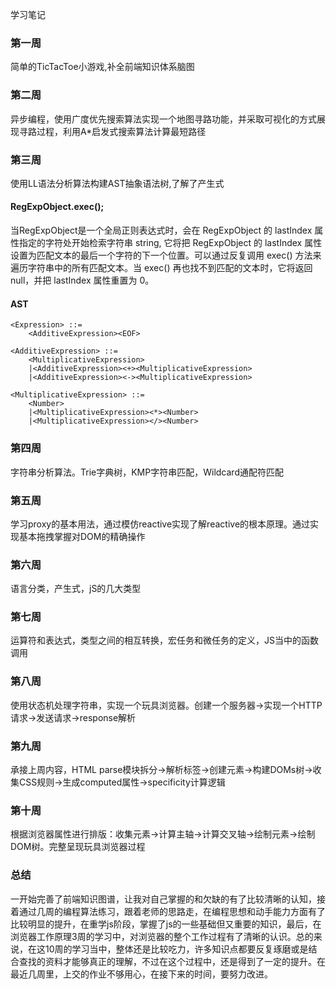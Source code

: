 学习笔记
### 第一周
简单的TicTacToe小游戏,补全前端知识体系脑图
### 第二周
异步编程，使用广度优先搜索算法实现一个地图寻路功能，并采取可视化的方式展现寻路过程，利用A*启发式搜索算法计算最短路径
### 第三周
使用LL语法分析算法构建AST抽象语法树,了解了产生式
#### RegExpObject.exec();
当RegExpObject是一个全局正则表达式时，会在 RegExpObject 的 lastIndex 属性指定的字符处开始检索字符串 string,
它将把 RegExpObject 的 lastIndex 属性设置为匹配文本的最后一个字符的下一个位置。可以通过反复调用 exec() 方法来遍历字符串中的所有匹配文本。当 exec() 再也找不到匹配的文本时，它将返回
  null，并把 lastIndex 属性重置为 0。
#### AST
```
<Expression> ::= 
    <AdditiveExpression><EOF>

<AdditiveExpression> ::= 
    <MultiplicativeExpression>
    |<AdditiveExpression><+><MultiplicativeExpression>
    |<AdditiveExpression><-><MultiplicativeExpression>

<MultiplicativeExpression> ::= 
    <Number>
    |<MultiplicativeExpression><*><Number>
    |<MultiplicativeExpression></><Number>

```
### 第四周
字符串分析算法。Trie字典树，KMP字符串匹配，Wildcard通配符匹配
### 第五周
学习proxy的基本用法，通过模仿reactive实现了解reactive的根本原理。通过实现基本拖拽掌握对DOM的精确操作
### 第六周
语言分类，产生式，jS的几大类型
### 第七周
运算符和表达式，类型之间的相互转换，宏任务和微任务的定义，JS当中的函数调用
### 第八周
使用状态机处理字符串，实现一个玩具浏览器。创建一个服务器→实现一个HTTP请求→发送请求→response解析
### 第九周
承接上周内容，HTML parse模块拆分→解析标签→创建元素→构建DOMs树→收集CSS规则→生成computed属性→specificity计算逻辑
### 第十周
根据浏览器属性进行排版：收集元素→计算主轴→计算交叉轴→绘制元素→绘制DOM树。完整呈现玩具浏览器过程

### 总结
一开始完善了前端知识图谱，让我对自己掌握的和欠缺的有了比较清晰的认知，接着通过几周的编程算法练习，跟着老师的思路走，在编程思想和动手能力方面有了比较明显的提升，在重学js阶段，掌握了js的一些基础但又重要的知识，最后，在浏览器工作原理3周的学习中，对浏览器的整个工作过程有了清晰的认识。总的来说，在这10周的学习当中，整体还是比较吃力，许多知识点都要反复琢磨或是结合查找的资料才能够真正的理解，不过在这个过程中，还是得到了一定的提升。在最近几周里，上交的作业不够用心，在接下来的时间，要努力改进。